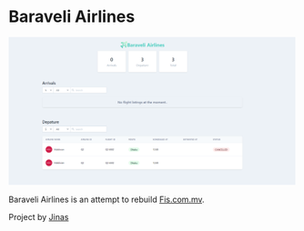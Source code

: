 # Baraveli Airlines

![screenshot](screenshot.PNG)

Baraveli Airlines is an attempt to rebuild [Fis.com.mv](http://fis.com.mv). 

Project by [Jinas](https://github.com/jinas123)